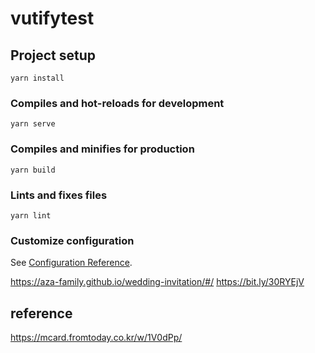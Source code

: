 # vutifytest

## Project setup
```
yarn install
```

### Compiles and hot-reloads for development
```
yarn serve
```

### Compiles and minifies for production
```
yarn build
```

### Lints and fixes files
```
yarn lint
```

### Customize configuration
See [Configuration Reference](https://cli.vuejs.org/config/).

https://aza-family.github.io/wedding-invitation/#/
https://bit.ly/30RYEjV


## reference

https://mcard.fromtoday.co.kr/w/1V0dPp/